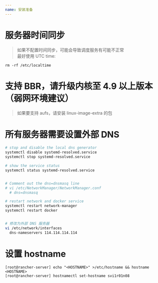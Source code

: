 ```yaml
---
name: 安装准备
---
```



# 服务器时间同步
> 如果不配置时间同步，可能会导致调度服务有可能不正常 <br>
> 最好使用 UTC time:<br>

    rm -rf /etc/localtime

# 支持 BBR，请升级内核至 4.9 以上版本（弱网环境建议）
> 如果要支持 aufs，请安装 linux-image-extra 的包

# 所有服务器需要设置外部 DNS
```bash
# stop and disable the local dns generator
systemctl disable systemd-resolved.service
systemctl stop systemd-resolved.service

# show the service status
systemctl status systemd-resolved.service


# Comment out the dns=dnsmasq line
# vi /etc/NetworkManager/NetworkManager.conf
  # dns=dnsmasq

# restart network and docker service
systemctl restart network-manager
systemctl restart docker


# 修改为外部 DNS 服务器
vi /etc/network/interfaces
  dns-nameservers 114.114.114.114
```


# 设置 hostname
    [root@rancher-server] echo "<HOSTNAME>" >/etc/hostname && hostname <HOSTNAME>
    [root@rancher-server] hostnamectl set-hostname svi1r01n08

